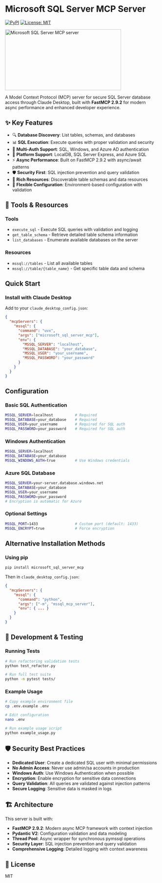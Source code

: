 # Microsoft SQL Server MCP Server

[![PyPI](https://img.shields.io/pypi/v/microsoft_sql_server_mcp)](https://pypi.org/project/microsoft_sql_server_mcp/)
[![License: MIT](https://img.shields.io/badge/License-MIT-yellow.svg)](https://opensource.org/licenses/MIT)

<a href="https://glama.ai/mcp/servers/29cpe19k30">
  <img width="380" height="200" src="https://glama.ai/mcp/servers/29cpe19k30/badge" alt="Microsoft SQL Server MCP server" />
</a>

A Model Context Protocol (MCP) server for secure SQL Server database access through Claude Desktop, built with **FastMCP 2.9.2** for modern async performance and enhanced developer experience.

## ✨ Key Features

- 🔍 **Database Discovery**: List tables, schemas, and databases
- 📊 **SQL Execution**: Execute queries with proper validation and security
- 🔐 **Multi-Auth Support**: SQL, Windows, and Azure AD authentication
- 🏢 **Platform Support**: LocalDB, SQL Server Express, and Azure SQL
- ⚡ **Async Performance**: Built on FastMCP 2.9.2 with async/await patterns
- 🛡️ **Security First**: SQL injection prevention and query validation
- 📝 **Rich Resources**: Discoverable table schemas and data resources
- 🔌 **Flexible Configuration**: Environment-based configuration with validation

## 🚀 Tools & Resources

### Tools

- `execute_sql` - Execute SQL queries with validation and logging
- `get_table_schema` - Retrieve detailed table schema information
- `list_databases` - Enumerate available databases on the server

### Resources

- `mssql://tables` - List all available tables
- `mssql://table/{table_name}` - Get specific table data and schema

## Quick Start

### Install with Claude Desktop

Add to your `claude_desktop_config.json`:

```json
{
  "mcpServers": {
    "mssql": {
      "command": "uvx",
      "args": ["microsoft_sql_server_mcp"],
      "env": {
        "MSSQL_SERVER": "localhost",
        "MSSQL_DATABASE": "your_database",
        "MSSQL_USER": "your_username",
        "MSSQL_PASSWORD": "your_password"
      }
    }
  }
}
```

## Configuration

### Basic SQL Authentication

```bash
MSSQL_SERVER=localhost          # Required
MSSQL_DATABASE=your_database    # Required
MSSQL_USER=your_username        # Required for SQL auth
MSSQL_PASSWORD=your_password    # Required for SQL auth
```

### Windows Authentication

```bash
MSSQL_SERVER=localhost
MSSQL_DATABASE=your_database
MSSQL_WINDOWS_AUTH=true         # Use Windows credentials
```

### Azure SQL Database

```bash
MSSQL_SERVER=your-server.database.windows.net
MSSQL_DATABASE=your_database
MSSQL_USER=your_username
MSSQL_PASSWORD=your_password
# Encryption is automatic for Azure
```

### Optional Settings

```bash
MSSQL_PORT=1433                 # Custom port (default: 1433)
MSSQL_ENCRYPT=true              # Force encryption
```

## Alternative Installation Methods

### Using pip

```bash
pip install microsoft_sql_server_mcp
```

Then in `claude_desktop_config.json`:

```json
{
  "mcpServers": {
    "mssql": {
      "command": "python",
      "args": ["-m", "mssql_mcp_server"],
      "env": { ... }
    }
  }
}
```


## 🔧 Development & Testing

### Running Tests

```bash
# Run refactoring validation tests
python test_refactor.py

# Run full test suite
python -m pytest tests/
```

### Example Usage

```bash
# Copy example environment file
cp .env.example .env

# Edit configuration
nano .env

# Run example usage script
python example_usage.py
```

## 🛡️ Security Best Practices

- **Dedicated User**: Create a dedicated SQL user with minimal permissions
- **No Admin Access**: Never use admin/sa accounts in production
- **Windows Auth**: Use Windows Authentication when possible
- **Encryption**: Enable encryption for sensitive data connections
- **Query Validation**: All queries are validated against injection patterns
- **Secure Logging**: Sensitive data is masked in logs

## 🏗️ Architecture

This server is built with:

- **FastMCP 2.9.2**: Modern async MCP framework with context injection
- **Pydantic V2**: Configuration validation and data modeling
- **Thread Pool**: Async wrapper for synchronous pymssql operations
- **Security Layer**: SQL injection prevention and query validation
- **Comprehensive Logging**: Detailed logging with context awareness

## 📝 License

MIT
